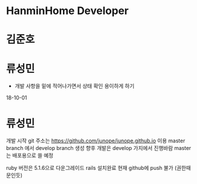 # HanminHome Developer
# 김준호
# 류성민

- 개발 사항을 밑에 적어나가면서 상태 확인 용이하게 하기

18-10-01
# 류성민
개발 시작
git 주소는 https://github.com/junope/junope.github.io 이용
master branch 에서 develop branch 생성
향후 개발은 develop 가지에서 진행바람
master는 배포용으로 쓸 예정

ruby 버전은 5.1.6으로 다운그레이드
rails 설치완료
현재 github에 push 불가 (권한때문인듯)
